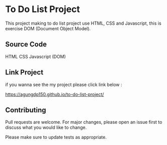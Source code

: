 # To Do List Project

This project making to do list project use HTML, CSS and Javascript, this is exercise DOM (Document Object Model).

## Source Code

HTML
CSS
Javascript (DOM)

## Link Project

if you wanna see the my project please click link below :

https://agungdp150.github.io/to-do-list-project/

## Contributing
Pull requests are welcome. For major changes, please open an issue first to discuss what you would like to change.

Please make sure to update tests as appropriate.
